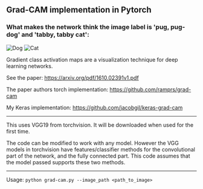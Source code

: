 ## Grad-CAM implementation in Pytorch ##

### What makes the network think the image label is 'pug, pug-dog' and 'tabby, tabby cat':
![Dog](https://github.com/jacobgil/pytorch-grad-cam/blob/master/examples/dog.jpg?raw=true) ![Cat](https://github.com/jacobgil/pytorch-grad-cam/blob/master/examples/cat.jpg?raw=true)

Gradient class activation maps are a visualization technique for deep learning networks.

See the paper: https://arxiv.org/pdf/1610.02391v1.pdf

The paper authors torch implementation: https://github.com/ramprs/grad-cam

My Keras implementation: https://github.com/jacobgil/keras-grad-cam


----------


This uses VGG19 from torchvision. It will be downloaded when used for the first time.

The code can be modified to work with any model.
However the VGG models in torchvision have features/classifier methods for the convolutional part of the network, and the fully connected part.
This code assumes that the model passed supports these two methods.


----------


Usage: `python grad-cam.py --image_path <path_to_image>`